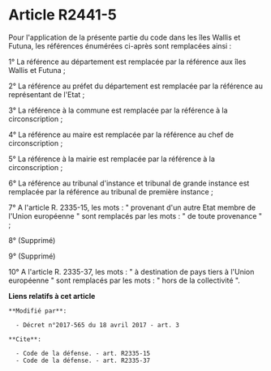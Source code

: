 # Article R2441-5

Pour l'application de la présente partie du code dans les îles Wallis et Futuna, les références énumérées ci-après sont
remplacées ainsi :

1° La référence au département est remplacée par la référence aux îles Wallis et Futuna ;

2° La référence au préfet du département est remplacée par la référence au représentant de l'Etat ;

3° La référence à la commune est remplacée par la référence à la circonscription ;

4° La référence au maire est remplacée par la référence au chef de circonscription ;

5° La référence à la mairie est remplacée par la référence à la circonscription ;

6° La référence au tribunal d'instance et tribunal de grande instance est remplacée par la référence au tribunal de première
instance ;

7° A l'article R. 2335-15, les mots : " provenant d'un autre Etat membre de l'Union européenne " sont remplacés par les
mots : " de toute provenance " ;

8° (Supprimé)

9° (Supprimé)

10° A l'article R. 2335-37, les mots : " à destination de pays tiers à l'Union européenne " sont remplacés par les mots : "
hors de la collectivité ".

**Liens relatifs à cet article**

	**Modifié par**:

	  - Décret n°2017-565 du 18 avril 2017 - art. 3

	**Cite**:

	  - Code de la défense. - art. R2335-15
	  - Code de la défense. - art. R2335-37
